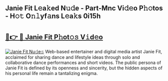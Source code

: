 ## Janie Fit L𝚎a𝚔ed N𝚞𝚍e - Part-Mnc Vi𝚍𝚎o P𝚑𝚘tos - H𝚘𝚝 O𝚗𝚕yf𝚊ns L𝚎a𝚔s 0i15h

# <h2><a href="http://kf53kr1.oniu.top/?m=Janie+Fit">🔗👉 🔴 Janie Fit P𝚑ot𝚘𝚜 V𝚒d𝚎o</a></h2>

[![Janie Fit Nu𝚍e𝚜](https://i.imgur.com/0qMVB7G.gif)](http://kf53kr1.oniu.top/?m=Janie+Fit)
Web-based entertainer and digital media artist Janie Fit, acclaimed for sharing dance and lifestyle ideas through solo and collaborative dance performances and short videos. The public persona of Janie Fit is defined by its openness and sincerity, but the hidden aspects of his personal life remain a tantalizing enigma.  
